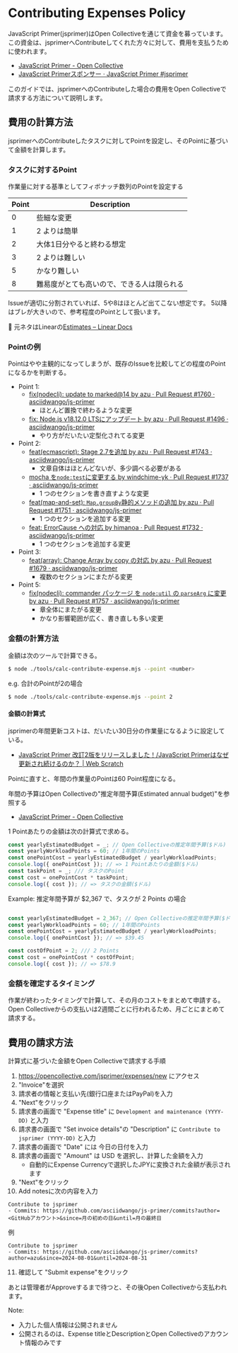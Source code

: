 # Contributing Expenses Policy

JavaScript Primer(jsprimer)はOpen Collectiveを通じて資金を募っています。
この資金は、jsprimerへContributeしてくれた方々に対して、費用を支払うために使われます。

- [JavaScript Primer - Open Collective](https://opencollective.com/jsprimer)
- [JavaScript Primerスポンサー · JavaScript Primer #jsprimer](https://jsprimer.net/intro/sponsors/)

このガイドでは、jsprimerへのContributeした場合の費用をOpen Collectiveで請求する方法について説明します。

## 費用の計算方法

jsprimerへのContributeしたタスクに対してPointを設定し、そのPointに基づいて金額を計算します。

### タスクに対するPoint

作業量に対する基準としてフィボナッチ数列のPointを設定する

| Point | Description           |
|-------|-----------------------|
| 0     | 些細な変更                 |
| 1     | 2 よりは簡単               |
| 2     | 大体1日分やると終わる想定         |
| 3     | 2 よりは難しい              |
| 5     | かなり難しい                |
| 8     | 難易度がとても高いので、できる人は限られる |

Issueが適切に分割されていれば、5や8はほとんど出てこない想定です。
5以降はブレが大きいので、参考程度のPointとして扱います。

📝 元ネタはLinearの[Estimates – Linear Docs](https://linear.app/docs/estimates)

### Pointの例

Pointはやや主観的になってしまうが、既存のIssueを比較してどの程度のPointになるかを判断する。

- Point 1:
    - [fix(nodecli): update to marked@14 by azu · Pull Request #1760 · asciidwango/js-primer](https://github.com/asciidwango/js-primer/pull/1760)
        - ほとんど置換で終わるような変更
    - [fix: Node.js v18.12.0 LTSにアップデート by azu · Pull Request #1496 · asciidwango/js-primer](https://github.com/asciidwango/js-primer/pull/1496)
        - やり方がだいたい定型化されてる変更
- Point 2:
    - [feat(ecmascript): Stage 2.7を追加 by azu · Pull Request #1743 · asciidwango/js-primer](https://github.com/asciidwango/js-primer/pull/1743)
        - 文章自体はほとんどないが、多少調べる必要がある
    - [mocha を`node:test`に変更する by windchime-yk · Pull Request #1737 · asciidwango/js-primer](https://github.com/asciidwango/js-primer/pull/1737)
        - 1 つのセクションを書き直すような変更
    - [feat(map-and-set): `Map.groupBy`静的メソッドの追加 by azu · Pull Request #1751 · asciidwango/js-primer](https://github.com/asciidwango/js-primer/pull/1751)
        - 1 つのセクションを追加する変更
    - [feat: ErrorCause への対応 by himanoa · Pull Request #1732 · asciidwango/js-primer](https://github.com/asciidwango/js-primer/pull/1732)
        - 1 つのセクションを追加する変更
- Point 3:
    - [feat(array): Change Array by copy の対応 by azu · Pull Request #1679 · asciidwango/js-primer](https://github.com/asciidwango/js-primer/pull/1679)
        - 複数のセクションにまたがる変更
- Point 5:
    - [fix(nodecli): commander パッケージ を `node:util` の `parseArg` に変更 by azu · Pull Request #1757 · asciidwango/js-primer](https://github.com/asciidwango/js-primer/pull/1757)
        - 章全体にまたがる変更
        - かなり影響範囲が広く、書き直しも多い変更

### 金額の計算方法

金額は次のツールで計算できる。

```bash
$ node ./tools/calc-contribute-expense.mjs --point <number>
```

e.g. 合計のPointが2の場合

```bash
$ node ./tools/calc-contribute-expense.mjs --point 2
```

#### 金額の計算式

jsprimerの年間更新コストは、だいたい30日分の作業量になるように設定している。

- [JavaScript Primer 改訂2版をリリースしました！/JavaScript Primerはなぜ更新され続けるのか？ | Web Scratch](https://efcl.info/2023/06/09/jsprimer-v2/)

Pointに直すと、年間の作業量のPointは60 Point程度になる。

年間の予算はOpen Collectiveの"推定年間予算(Estimated annual budget)"を参照する

- [JavaScript Primer - Open Collective](https://opencollective.com/jsprimer)

1 Pointあたりの金額は次の計算式で求める。

```js
const yearlyEstimatedBudget = _; // Open Collectiveの推定年間予算($ドル)
const yearlyWorkloadPoints = 60; // 1年間のPoints
const onePointCost = yearlyEstimatedBudget / yearlyWorkloadPoints;
console.log({ onePointCost }); // => 1 Pointあたりの金額($ドル)
const taskPoint = _; /// タスクのPoint
const cost = onePointCost * taskPoint;
console.log({ cost }); // => タスクの金額($ドル)
```

Example: 推定年間予算が $2,367 で、タスクが 2 Points の場合

```js

const yearlyEstimatedBudget = 2_367; // Open Collectiveの推定年間予算($ドル)
const yearlyWorkloadPoints = 60; // 1年間のPoints
const onePointCost = yearlyEstimatedBudget / yearlyWorkloadPoints;
console.log({ onePointCost }); // => $39.45

const costOfPoint = 2; /// 2 Points
const cost = onePointCost * costOfPoint;
console.log({ cost }); // => $78.9
```

### 金額を確定するタイミング

作業が終わったタイミングで計算して、その月のコストをまとめて申請する。
Open Collectiveからの支払いは2週間ごとに行われるため、月ごとにまとめて請求する。

## 費用の請求方法

計算式に基づいた金額をOpen Collectiveで請求する手順

1. <https://opencollective.com/jsprimer/expenses/new> にアクセス
2. "Invoice"を選択
3. 請求者の情報と支払い先(銀行口座またはPayPal)を入力
4. "Next"をクリック
5. 請求書の画面で "Expense title" に `Development and maintenance (YYYY-DD)` と入力
6. 請求書の画面で "Set invoice details"の "Description" に `Contribute to jsprimer (YYYY-DD)` と入力
7. 請求書の画面で "Date" には 今日の日付を入力
8. 請求書の画面で "Amount" は USD を選択し、計算した金額を入力
    - 自動的にExpense Currencyで選択したJPYに変換された金額が表示されます
9. "Next"をクリック
10. Add notesに次の内容を入力
   ```
   Contribute to jsprimer 
   - Commits: https://github.com/asciidwango/js-primer/commits?author=<GitHubアカウント>&since=月の初めの日&until=月の最終日
   ```
   例
   ```
   Contribute to jsprimer 
   - Commits: https://github.com/asciidwango/js-primer/commits?author=azu&since=2024-08-01&until=2024-08-31
   ```
11. 確認して "Submit expense"をクリック

あとは管理者がApproveするまで待つと、その後Open Collectiveから支払われます。

Note:

- 入力した個人情報は公開されません
- 公開されるのは、Expense titleとDescriptionとOpen Collectiveのアカウント情報のみです

